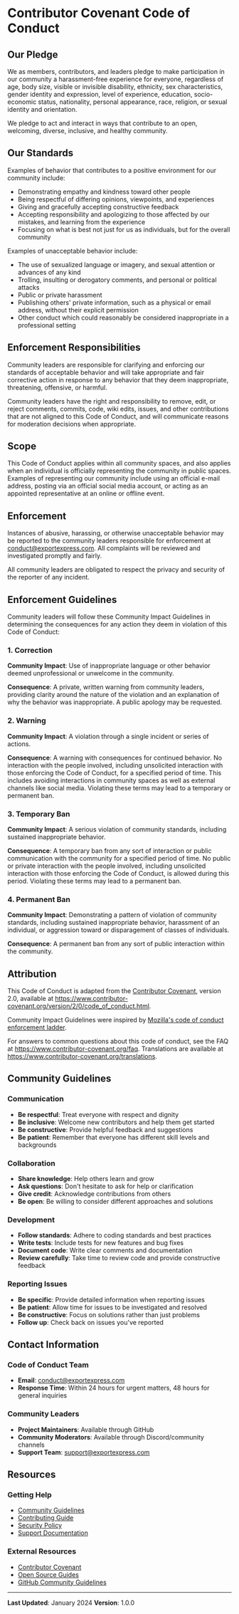 # Contributor Covenant Code of Conduct

## Our Pledge

We as members, contributors, and leaders pledge to make participation in our
community a harassment-free experience for everyone, regardless of age, body
size, visible or invisible disability, ethnicity, sex characteristics, gender
identity and expression, level of experience, education, socio-economic status,
nationality, personal appearance, race, religion, or sexual identity
and orientation.

We pledge to act and interact in ways that contribute to an open, welcoming,
diverse, inclusive, and healthy community.

## Our Standards

Examples of behavior that contributes to a positive environment for our
community include:

* Demonstrating empathy and kindness toward other people
* Being respectful of differing opinions, viewpoints, and experiences
* Giving and gracefully accepting constructive feedback
* Accepting responsibility and apologizing to those affected by our mistakes,
  and learning from the experience
* Focusing on what is best not just for us as individuals, but for the
  overall community

Examples of unacceptable behavior include:

* The use of sexualized language or imagery, and sexual attention or
  advances of any kind
* Trolling, insulting or derogatory comments, and personal or political attacks
* Public or private harassment
* Publishing others' private information, such as a physical or email
  address, without their explicit permission
* Other conduct which could reasonably be considered inappropriate in a
  professional setting

## Enforcement Responsibilities

Community leaders are responsible for clarifying and enforcing our standards of
acceptable behavior and will take appropriate and fair corrective action in
response to any behavior that they deem inappropriate, threatening, offensive,
or harmful.

Community leaders have the right and responsibility to remove, edit, or reject
comments, commits, code, wiki edits, issues, and other contributions that are
not aligned to this Code of Conduct, and will communicate reasons for moderation
decisions when appropriate.

## Scope

This Code of Conduct applies within all community spaces, and also applies when
an individual is officially representing the community in public spaces.
Examples of representing our community include using an official e-mail address,
posting via an official social media account, or acting as an appointed
representative at an online or offline event.

## Enforcement

Instances of abusive, harassing, or otherwise unacceptable behavior may be
reported to the community leaders responsible for enforcement at
conduct@exportexpress.com.
All complaints will be reviewed and investigated promptly and fairly.

All community leaders are obligated to respect the privacy and security of the
reporter of any incident.

## Enforcement Guidelines

Community leaders will follow these Community Impact Guidelines in determining
the consequences for any action they deem in violation of this Code of Conduct:

### 1. Correction

**Community Impact**: Use of inappropriate language or other behavior deemed
unprofessional or unwelcome in the community.

**Consequence**: A private, written warning from community leaders, providing
clarity around the nature of the violation and an explanation of why the
behavior was inappropriate. A public apology may be requested.

### 2. Warning

**Community Impact**: A violation through a single incident or series
of actions.

**Consequence**: A warning with consequences for continued behavior. No
interaction with the people involved, including unsolicited interaction with
those enforcing the Code of Conduct, for a specified period of time. This
includes avoiding interactions in community spaces as well as external channels
like social media. Violating these terms may lead to a temporary or
permanent ban.

### 3. Temporary Ban

**Community Impact**: A serious violation of community standards, including
sustained inappropriate behavior.

**Consequence**: A temporary ban from any sort of interaction or public
communication with the community for a specified period of time. No public or
private interaction with the people involved, including unsolicited interaction
with those enforcing the Code of Conduct, is allowed during this period.
Violating these terms may lead to a permanent ban.

### 4. Permanent Ban

**Community Impact**: Demonstrating a pattern of violation of community
standards, including sustained inappropriate behavior,  harassment of an
individual, or aggression toward or disparagement of classes of individuals.

**Consequence**: A permanent ban from any sort of public interaction within
the community.

## Attribution

This Code of Conduct is adapted from the [Contributor Covenant](https://www.contributor-covenant.org),
version 2.0, available at
https://www.contributor-covenant.org/version/2/0/code_of_conduct.html.

Community Impact Guidelines were inspired by [Mozilla's code of conduct
enforcement ladder](https://github.com/mozilla/diversity).

For answers to common questions about this code of conduct, see the FAQ at
https://www.contributor-covenant.org/faq. Translations are available at
https://www.contributor-covenant.org/translations.

## Community Guidelines

### Communication

* **Be respectful**: Treat everyone with respect and dignity
* **Be inclusive**: Welcome new contributors and help them get started
* **Be constructive**: Provide helpful feedback and suggestions
* **Be patient**: Remember that everyone has different skill levels and backgrounds

### Collaboration

* **Share knowledge**: Help others learn and grow
* **Ask questions**: Don't hesitate to ask for help or clarification
* **Give credit**: Acknowledge contributions from others
* **Be open**: Be willing to consider different approaches and solutions

### Development

* **Follow standards**: Adhere to coding standards and best practices
* **Write tests**: Include tests for new features and bug fixes
* **Document code**: Write clear comments and documentation
* **Review carefully**: Take time to review code and provide constructive feedback

### Reporting Issues

* **Be specific**: Provide detailed information when reporting issues
* **Be patient**: Allow time for issues to be investigated and resolved
* **Be constructive**: Focus on solutions rather than just problems
* **Follow up**: Check back on issues you've reported

## Contact Information

### Code of Conduct Team
- **Email**: conduct@exportexpress.com
- **Response Time**: Within 24 hours for urgent matters, 48 hours for general inquiries

### Community Leaders
- **Project Maintainers**: Available through GitHub
- **Community Moderators**: Available through Discord/community channels
- **Support Team**: support@exportexpress.com

## Resources

### Getting Help
- [Community Guidelines](https://docs.exportexpress.com/community)
- [Contributing Guide](CONTRIBUTING.md)
- [Security Policy](SECURITY.md)
- [Support Documentation](https://docs.exportexpress.com)

### External Resources
- [Contributor Covenant](https://www.contributor-covenant.org)
- [Open Source Guides](https://opensource.guide)
- [GitHub Community Guidelines](https://help.github.com/en/github/site-policy/github-community-guidelines)

---

**Last Updated**: January 2024
**Version**: 1.0.0 